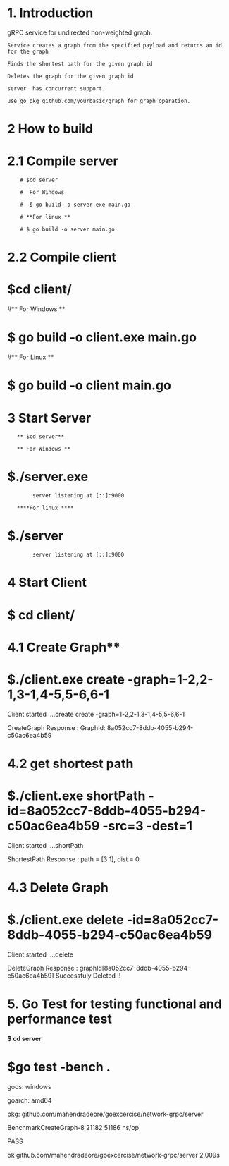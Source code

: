 # 1. Introduction
  gRPC service for undirected non-weighted graph.
  
    Service creates a graph from the specified payload and returns an id for the graph
    
    Finds the shortest path for the given graph id
    
    Deletes the graph for the given graph id
    
    server  has concurrent support.
    
    use go pkg github.com/yourbasic/graph for graph operation.
    
# 2 How to build
  # 2.1 Compile server
  
        # $cd server
        
        #  For Windows 
        
        #  $ go build -o server.exe main.go
          
        # **For linux **
        
        # $ go build -o server main.go
         
   # 2.2 Compile client
   # $cd client/
   
   #** For Windows **
   # $ go build -o client.exe main.go
   
   #** For Linux **
   #  $ go build -o client main.go
   
 # 3 Start Server
       ** $cd server**
       
       ** For Windows **
  #     $./server.exe
            server listening at [::]:9000   
       
       ****For linux ****
  #  $./server
            server listening at [::]:9000   
          
          
 # 4 Start Client
 
  # $ cd client/
   
# 4.1 Create Graph**

# $./client.exe create -graph=1-2,2-1,3-1,4-5,5-6,6-1

Client started ....create
create -graph=1-2,2-1,3-1,4-5,5-6,6-1

CreateGraph Response : GraphId:  8a052cc7-8ddb-4055-b294-c50ac6ea4b59

# 4.2 get shortest path

# $./client.exe shortPath -id=8a052cc7-8ddb-4055-b294-c50ac6ea4b59 -src=3 -dest=1

Client started ....shortPath

ShortestPath Response :  path = [3 1], dist = 0
                                                                                                                    
# 4.3 Delete Graph

# $./client.exe delete  -id=8a052cc7-8ddb-4055-b294-c50ac6ea4b59

Client started ....delete

DeleteGraph Response :  graphId[8a052cc7-8ddb-4055-b294-c50ac6ea4b59] Successfuly Deleted !!



# 5. Go Test for testing functional and performance test

**$ cd server**

# $go test -bench .

goos: windows

goarch: amd64

pkg: github.com/mahendradeore/goexcercise/network-grpc/server

BenchmarkCreateGraph-8             21182             51186 ns/op

PASS

ok      github.com/mahendradeore/goexcercise/network-grpc/server        2.009s









